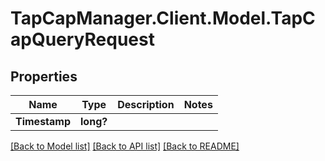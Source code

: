 # TapCapManager.Client.Model.TapCapQueryRequest
## Properties

Name | Type | Description | Notes
------------ | ------------- | ------------- | -------------
**Timestamp** | **long?** |  | 

[[Back to Model list]](../README.md#documentation-for-models) [[Back to API list]](../README.md#documentation-for-api-endpoints) [[Back to README]](../README.md)

